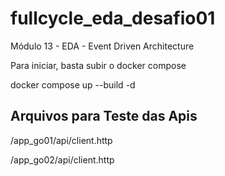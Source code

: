 # fullcycle_eda_desafio01
Módulo 13 - EDA - Event Driven Architecture

Para iniciar, basta subir o docker compose

docker compose up --build -d

Arquivos para Teste das Apis
----------------------------
/app_go01/api/client.http

/app_go02/api/client.http
